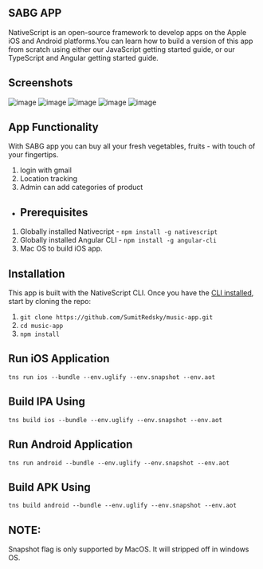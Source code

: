 ## SABG APP
NativeScript is an open-source framework to develop apps on the Apple iOS and Android platforms.You can learn how to build a version of this app from scratch using either our JavaScript getting started guide, or our TypeScript and Angular getting started guide.
 
 
 ##  Screenshots
![image](./src/sabg1.jpeg)
![image](./src/sabg2.jpeg)
![image](./src/sabg3.jpeg)
![image](./src/sabg4.jpeg)
![image](./src/sabg5.jpeg)


## App Functionality
With SABG app you can buy all your fresh vegetables, fruits  - with touch of your fingertips.
1. login with gmail
2. Location tracking
3. Admin can add categories  of product



* ## Prerequisites
1. Globally installed Nativecript  - `npm install -g nativescript`
2. Globally installed Angular CLI - `npm install -g angular-cli`
3. Mac OS to build iOS app.

## Installation
This app is built with the NativeScript CLI. Once you have the [CLI installed](https://docs.nativescript.org/start/quick-setup), start by cloning the repo:
1. `git clone https://github.com/SumitRedsky/music-app.git`
2. `cd music-app`
3. `npm install` 

## Run iOS Application
`tns run ios --bundle --env.uglify --env.snapshot --env.aot` 
## Build IPA Using
`tns build ios --bundle --env.uglify --env.snapshot --env.aot`

## Run Android Application
`tns run android --bundle --env.uglify --env.snapshot --env.aot`
## Build APK Using
`tns build android --bundle --env.uglify --env.snapshot --env.aot`


## NOTE:

Snapshot flag is only supported by MacOS. It will stripped off in windows OS.
    







